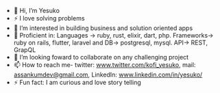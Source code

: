 - 👋 Hi, I’m Yesuko
- ⚡ I love solving problems
- 👀 I’m interested in building business and solution oriented apps
- 🌱 Proficient in: Languages -> ruby, rust, elixir, dart, php. Frameworks-> ruby on rails, flutter, laravel and DB-> postgresql, mysql. API-> REST, GrapQL
- 💞️ I’m looking foward to collaborate on any challenging project
- 📫 How to reach me- twitter: www.twitter.com/kofi_yesuko, mail: assankumdev@gmail.com, LinkedIn: www.linkedin.com/in/yesuko/
- ⚡ Fun fact: I am curious and love story telling
